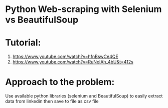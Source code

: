 # Python Web-scraping with Selenium vs BeautifulSoup 

# Tutorial:
1. https://www.youtube.com/watch?v=hfnBswCe4QE
2. https://www.youtube.com/watch?v=RuNolAh_4bU&t=412s
   
# Approach to the problem:
Use available python libraries (selenium and BeautifulSoup) to easily extract data from linkedin then save to file as csv file
